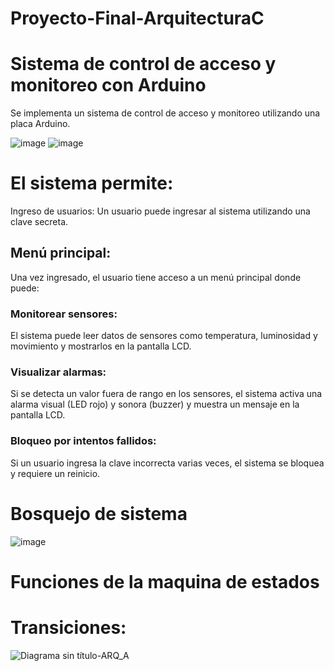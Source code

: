 # Proyecto-Final-ArquitecturaC
# Sistema de control de acceso y monitoreo con Arduino

Se implementa un sistema de control de acceso y monitoreo utilizando una placa Arduino.

![image](https://github.com/karensandovals/Proyecto-Final-ArquitecturaC/assets/136817019/d86befa4-1c00-49f2-88e5-9ec2e2c40b3a)  ![image](https://github.com/karensandovals/Proyecto-Final-ArquitecturaC/assets/136817019/0278b71a-a7be-47c5-aa2b-e6fe1549ed3b)

# El sistema permite: 
Ingreso de usuarios: Un usuario puede ingresar al sistema utilizando una clave secreta.

## Menú principal:
Una vez ingresado, el usuario tiene acceso a un menú principal donde puede:

### Monitorear sensores: 
El sistema puede leer datos de sensores como temperatura, luminosidad y movimiento y mostrarlos en la pantalla LCD.

### Visualizar alarmas:
Si se detecta un valor fuera de rango en los sensores, el sistema activa una alarma visual (LED rojo) y sonora (buzzer) y muestra un mensaje en la pantalla LCD.

### Bloqueo por intentos fallidos:
Si un usuario ingresa la clave incorrecta varias veces, el sistema se bloquea y requiere un reinicio.

# Bosquejo de sistema
![image](https://github.com/karensandovals/Proyecto-Final-ArquitecturaC/assets/136817019/f591abe2-ef9a-4c8d-b36c-db7b22bc3322)

# Funciones de la maquina de estados
# Transiciones:

![Diagrama sin título-ARQ_A](https://github.com/karensandovals/Proyecto-Final-ArquitecturaC/assets/136817019/3a9cff5c-9c85-4a13-924b-69a05705dcfc)

